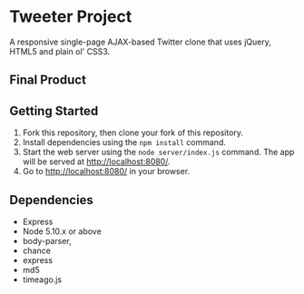 # Tweeter Project

A responsive single-page AJAX-based Twitter clone that uses jQuery, HTML5 and plain ol' CSS3.

## Final Product



## Getting Started

1. Fork this repository, then clone your fork of this repository.
2. Install dependencies using the `npm install` command.
3. Start the web server using the `node server/index.js` command. The app will be served at <http://localhost:8080/>.
4. Go to <http://localhost:8080/> in your browser.

## Dependencies

- Express
- Node 5.10.x or above
- body-parser,
- chance
- express
- md5
- timeago.js
